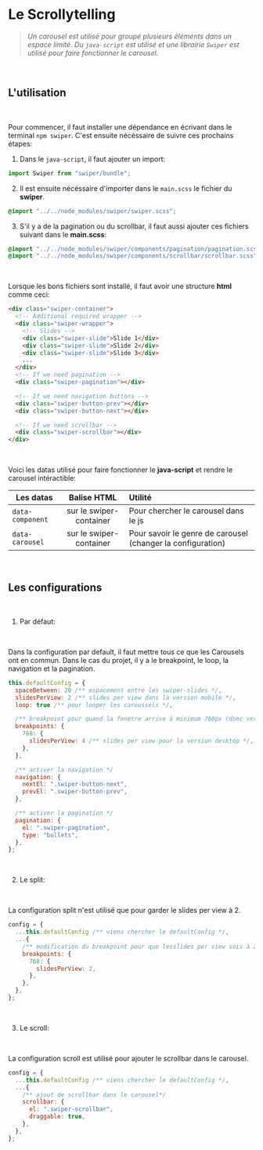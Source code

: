 # Le Scrollytelling

> _Un carousel est utilisé pour groupé plusieurs éléments dans un espace limité. Du `java-script` est utilisé et une librairie `Swiper` est utilisé pour faire fonctionner le carousel._

<br>

## L'utilisation

<br>

Pour commencer, il faut installer une dépendance en écrivant dans le terminal `npm swiper`. C'est ensuite nécéssaire de suivre ces prochains étapes:

1. Dans le `java-script`, il faut ajouter un import:

```js
import Swiper from "swiper/bundle";
```

2. Il est ensuite nécéssaire d'importer dans le `main.scss` le fichier du **swiper**.

```css
@import "../../node_modules/swiper/swiper.scss";
```

3. S'il y a de la pagination ou du scrollbar, il faut aussi ajouter ces fichiers suivant dans le **main.scss**:

```css
@import "../../node_modules/swiper/components/pagination/pagination.scss";
@import "../../node_modules/swiper/components/scrollbar/scrollbar.scss";
```

<br>

Lorsque les bons fichiers sont installé, il faut avoir une structure **html** comme ceci:

```html
<div class="swiper-container">
  <!-- Additional required wrapper -->
  <div class="swiper-wrapper">
    <!-- Slides -->
    <div class="swiper-slide">Slide 1</div>
    <div class="swiper-slide">Slide 2</div>
    <div class="swiper-slide">Slide 3</div>
    ...
  </div>
  <!-- If we need pagination -->
  <div class="swiper-pagination"></div>

  <!-- If we need navigation buttons -->
  <div class="swiper-button-prev"></div>
  <div class="swiper-button-next"></div>

  <!-- If we need scrollbar -->
  <div class="swiper-scrollbar"></div>
</div>
```

<br>

Voici les datas utilisé pour faire fonctionner le **java-script** et rendre le carousel intéractible:

| Les datas        |       Balise HTML       | Utilité                                                     |
| ---------------- | :---------------------: | :---------------------------------------------------------- |
| `data-component` | sur le swiper-container | Pour chercher le carousel dans le js                        |
| `data-carousel`  | sur le swiper-container | Pour savoir le genre de carousel (changer la configuration) |

<br>

## Les configurations

<br>

1. Par défaut:

<br>

Dans la configuration par default, il faut mettre tous ce que les Carousels ont en commun. Dans le cas du projet, il y a le breakpoint, le loop, la navigation et la pagination.

```js
this.defaultConfig = {
  spaceBetween: 20 /** espacement entre les swiper-slides */,
  slidesPerView: 2 /** slides per view dans la version mobile */,
  loop: true /** pour looper les caroussels */,

  /** breakpoint pour quand la fenetre arrive à minimum 768px (donc version desktop) */
  breakpoints: {
    768: {
      slidesPerView: 4 /** slides per view pour la version desktop */,
    },
  },

  /** activer la navigation */
  navigation: {
    nextEl: ".swiper-button-next",
    prevEl: ".swiper-button-prev",
  },

  /** activer la pagination */
  pagination: {
    el: ".swiper-pagination",
    type: "bullets",
  },
};
```

<br>

2. Le split:

<br>

La configuration split n'est utilisé que pour garder le slides per view à 2.

```js
config = {
  ...this.defaultConfig /** viens chercher le defaultConfig */,
  ...{
    /** modification du breakpoint pour que lesslides per view sois à 2 au lieu de 4 */
    breakpoints: {
      768: {
        slidesPerView: 2,
      },
    },
  },
};
```

<br>

3. Le scroll:

<br>

La configuration scroll est utilisé pour ajouter le scrollbar dans le carousel.

```js
config = {
  ...this.defaultConfig /** viens chercher le defaultConfig */,
  ...{
    /** ajout de scrollbar dans le carousel*/
    scrollbar: {
      el: ".swiper-scrollbar",
      draggable: true,
    },
  },
};
```

